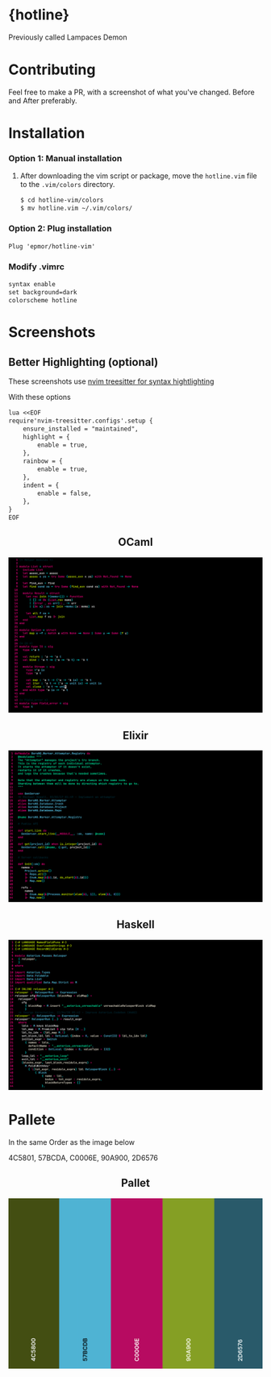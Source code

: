 # {hotline}

Previously called Lampaces Demon

# Contributing 
Feel free to make a PR, with a screenshot of what you've changed. Before and After preferably.

# Installation

### Option 1: Manual installation

1.  After downloading the vim script or package, move the
    `hotline.vim` file to the `.vim/colors` directory.

        $ cd hotline-vim/colors
        $ mv hotline.vim ~/.vim/colors/

### Option 2: Plug installation

```vimscript 
Plug 'epmor/hotline-vim'
```

### Modify .vimrc

```vimscript
syntax enable
set background=dark
colorscheme hotline
```
# Screenshots

## Better Highlighting (optional)
These screenshots use <a href="https://github.com/nvim-treesitter/nvim-treesitter">nvim treesitter for syntax hightlighting</a>

With these options

```vimscript
lua <<EOF
require'nvim-treesitter.configs'.setup {
    ensure_installed = "maintained",
    highlight = {
        enable = true,
    },
    rainbow = {
        enable = true,
    },
    indent = {
        enable = false,
    },
}
EOF
```

<div align="center">
  <h2>OCaml</h2>
  <img src="./screenshots/ocaml.png">
  <h2>Elixir</h2>
  <img src="./screenshots/elixir.png">
  <h2>Haskell</h2>
  <img src="./screenshots/haskell.png">
</div>

# Pallete

In the same Order as the image below

4C5801, 57BCDA, C0006E, 90A900, 2D6576

<div align="center">
  <h2>Pallet</h2>
  <img src="./pallet.png">
</div>


